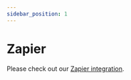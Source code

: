 ```yaml
---
sidebar_position: 1
---
```


# Zapier


Please check out our [Zapier integration](https://zapier.com/apps/proxiedmail/integrations).